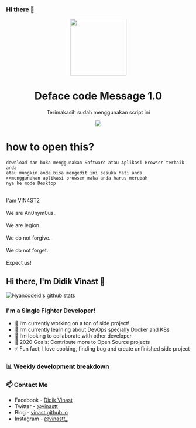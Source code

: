 ### Hi there 👋

<p align="center">
  <img src="https://user-images.githubusercontent.com/50107558/70987321-387b4a80-20f2-11ea-94e0-9a1078e14e37.png" width="154"></center>
  <h1 align="center">Deface code Message 1.0</h1>
  <p align="center">Terimakasih sudah menggunakan script ini<p>
<p align="center">
  <img src="https://img.shields.io/badge/Instagram-vinastt_-red"></center>


  # how to open this?
  ```
  download dan buka menggunakan Software atau Aplikasi Browser terbaik anda 
  atau mungkin anda bisa mengedit ini sesuka hati anda
  >>menggunakan aplikasi browser maka anda harus merubah
  nya ke mode Desktop
  
  ```

<p><br>I'am VIN4ST2</br>
 <br>     We are An0nym0us..</br>
 <br>      We are legion..</br>
 <br>         We do not forgive..</br>
 <br>           We do not forget..<br>
 <br>             Expect us!</br>
  </p>

## Hi there, I'm Didik Vinast 👋

[![Nyancodeid's github stats](https://github-readme-stats.vercel.app/api?username=vinast)](https://github.com/vinast/vinast)

### I'm a Single Fighter Developer!
- 🔭 I’m currently working on a ton of side project!
- 🌱 I’m currently learning about DevOps specially Docker and K8s
- 👯 I’m looking to collaborate with other developer
- 🥅 2020 Goals: Contribute more to Open Source projects
- ⚡ Fun fact: I love cooking, finding bug and create unfinished side project 

### 📊 Weekly development breakdown

<!--START_SECTION:waka-->
<!--END_SECTION:waka-->

### 📫 Contact Me
- Facebook - [Didik Vinast](https://www.facebook.com/profile.php?id=100026730090913)
- Twitter - [@vinastt](https://twitter.com/vinastt)
- Blog - [vinast.github.io](https://vinast.github.io/)
- Instagram - [@vinastt_](https://instagram.com/vinastt_)
